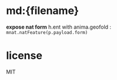 # md:{filename}
**expose nat form**
h.ent with  anima.geofold : `mnat.natFeature(p.payload.form)`

# license
MIT
